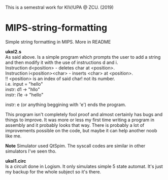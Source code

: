 This is a semestral work for KIV/UPA @ ZCU. (2019)

# MIPS-string-formatting
Simple string formatting in MIPS. More in README

<b>ukol2.s</b><br>
As said above. Is a simple program which prompts the user to add a string and then modify it
with the use of instructions d and i. <br>
Instruction d\<position\> - deletes char at \<position\>. <br>
Instruction i\<position\>\<char\> - inserts \<char\> at \<position\>. <br>
!! \<position\> is an index of said char! not its number. <br>
i.e. input = "hello" <br>
instr: d1 -> "hllo" <br>
instr: i1e -> "hello" <br>

instr: e (or anything beggining with 'e') ends the program.



This program isn't completely fool proof and almost certainly has bugs and things to improve.
It was more or less my first time writing a program in assembly and it probably looks that way.
There is probably a lot of improvements possible on the code, but maybe it can help another 
noob like me.

<b>Note</b>
Simulator used QtSpim. The syscall codes are similar in other simulators I've seen tho.

<b>ukol1.circ</b><br>
Is a circuit done in Logism. It only simulates simple 5 state automat.
It's just my backup for the whole subject so it's there.
